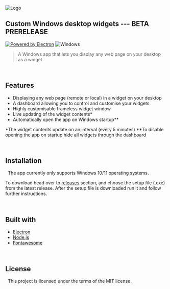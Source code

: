 ![Logo](https://i.imgur.com/1adEOvh.png)
## Custom Windows desktop widgets --- __BETA PRERELEASE__

[![Powered by Electron](https://i.imgur.com/MZqkD2n.png)](http://electronjs.org/) ![Windows](https://img.shields.io/badge/Windows-0078D6?style=for-the-badge&logo=windows&logoColor=white)
&nbsp;
>A Windows app that lets you display any web page on your desktop as a widget

&nbsp;
## Features

- Displaying any web page (remote or local) in a widget on your desktop
- A dashboard allowing you to control and customise your widgets
- Highly customisable frameless widget window
- Live updating of the widget contents*
- Automatically open the app on Windows startup**

*The widget contents update on an interval (every 5 minutes)
**To disable opening the app on startup hide all widgets through the dashboard

&nbsp;
## Installation
&nbsp;
The app currently only supports Windows 10/11 operating systems.

To download head over to [releases](https://github.com/Toxic48/Custom-Widget-App/releases) section, and choose the setup file (.exe) from the latest release.
After the setup file is downloaded run it and follow further instructions.

&nbsp;
## Built with
- [Electron](https://www.electronjs.org/)
- [Node.js](http://nodejs.org)
- [Fontawesome](https://fontawesome.com/)

&nbsp;
## License
&nbsp;
This project is licensed under the terms of the MIT license.